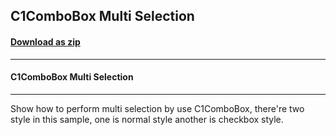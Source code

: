 ## C1ComboBox Multi Selection
#### [Download as zip](https://grapecity.github.io/DownGit/#/home?url=https://github.com/GrapeCity/ComponentOne-WPF-Samples/tree/master/NET_4.5.2/C1.WPF/CS/C1ComboBoxMutliSelectionSample)
____
#### C1ComboBox Multi Selection
____
Show how to perform multi selection by use C1ComboBox, there're two style in this sample, one is normal style another is checkbox style. 
